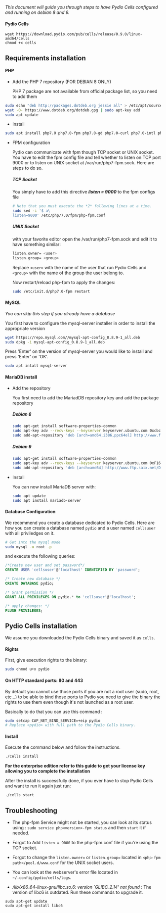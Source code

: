 
_This document will guide you through steps to have Pydio Cells configured and running on debian 8 and 9._

#### Pydio Cells

```
wget https://download.pydio.com/pub/cells/release/0.9.0/linux-amd64/cells
chmod +x cells
```

## Requirements installation

#### PHP


*   Add the PHP 7 repository (FOR DEBIAN 8 ONLY)

    PHP 7 package are not available from official package list, so you need to add them

``` bash
sudo echo "deb http://packages.dotdeb.org jessie all" > /etc/apt/sources.list.d/dotdeb.list
wget -O- https://www.dotdeb.org/dotdeb.gpg | sudo apt-key add
sudo apt update
```

* Install

``` bash
sudo apt install php7.0 php7.0-fpm php7.0-gd php7.0-curl php7.0-intl php7.0-xml
```

* FPM configuration

    Pydio can communicate with fpm though TCP socket or UNIX socket. You have to edit the fpm config file and tell whether to listen on TCP port 9000 or to listen on UNIX socket at /var/run/php7-fpm.sock. Here are steps to do so.

    ##### TCP Socket

    You simply have to add this directive ***listen = 9000*** to the fpm configs file

    ``` bash
    # Note that you must execute the *2* following lines at a time.
    sudo sed -i '$ a\
    listen=9000' /etc/php/7.0/fpm/php-fpm.conf
    ```

    ##### UNIX Socket

    with your favorite editor open the /var/run/php7-fpm.sock and edit it to have something similar:

    ``` bash
    listen.owner= <user>
    listen.group= <group>
    ```

    Replace `<user>` with the name of the user that run Pydio Cells and `<group>` with the name of the group the user belong to.


    Now restart/reload php-fpm to apply the changes:

    ``` bash
    sudo /etc/init.d/php7.0-fpm restart
    ```

#### MySQL
*You can skip this step if you already have a database*

You first have to configure the mysql-server installer in order to install the appropriate version
``` bash
wget https://repo.mysql.com//mysql-apt-config_0.8.9-1_all.deb
sudo dpkg -i mysql-apt-config_0.8.9-1_all.deb
```

Press 'Enter' on the version of mysql-server you would like to install and press 'Enter' on 'OK'.

``` bash
sudo apt intall mysql-server
```

#### MariaDB install

*   Add the repository

    You first need to add the MariadDB repository key and add the package repository

    ##### Debian 8

    ``` bash
    sudo apt-get install software-properties-common
    sudo apt-key adv --recv-keys --keyserver keyserver.ubuntu.com 0xcbcb082a1bb943db
    sudo add-apt-repository 'deb [arch=amd64,i386,ppc64el] http://www.ftp.saix.net/DB/mariadb/repo/10.1/debian  jessie main'
    ```

    ##### Debian 9

    ``` bash
    sudo apt-get install software-properties-common
    sudo apt-key adv --recv-keys --keyserver keyserver.ubuntu.com 0xF1656F24C74CD1D8
    sudo add-apt-repository 'deb [arch=amd64] http://www.ftp.saix.net/DB/mariadb/repo/10.1/debian stretch main'
    ```

*   Install

    You can now install MariaDB server with:

    ``` bash
    sudo apt update
    sudo apt install mariadb-server
    ```

#### Database  Configuration

We recommend you create a database dedicated to Pydio Cells. Here are how you can create a database named `pydio` and a user named `cellsuser` with all priviledges on it.

``` bash
# Get into the mysql mode
sudo mysql -u root -p
```

and execute the following queries:
``` SQL
/*Create new user and set password*/
CREATE USER 'cellsuser'@'localhost' IDENTIFIED BY 'password';

/* Create new database */
CREATE DATABASE pydio;

/* Grant permission */
GRANT ALL PRIVILEGES ON pydio.* to 'cellsuser'@'localhost';

/* apply changes: */
FLUSH PRIVILEGES;
```

## Pydio Cells installation

We assume you downloaded the Pydio Cells binary and saved it as `cells`.

#### Rights

First, give execution rights to the binary:

``` bash
sudo chmod u+x pydio
```

#### On HTTP standard ports: 80 and 443

By default you cannot use those ports if you are not a root user (sudo, root, etc...)
to be able to bind those ports to Pydio you need to give the binary the rights to use them even though it's not launched as a root user.

Basically to do that you can use this command :
``` bash
sudo setcap CAP_NET_BIND_SERVICE=+eip pydio
# Replace <pydio> with full path to the Pydio Cells binary.
```

#### Install

Execute the command below and follow the instructions.
``` bash
./cells install
```
**For the enterprise edition refer to this guide to get your license key allowing you to complete the installation**

After the install is successfully done, if you ever have to stop Pydio Cells and want to run it again just run:

``` bash
./cells start
```

## Troubleshooting

* The php-fpm Service might not be started, you can look at its status using : `sudo service php<version>-fpm status` and then `start` it if needed.

* Forgot to Add `listen = 9000` to the php-fpm.conf file if you're using the TCP socket.

* Forgot to change the `listen.owner=` or `listen.group=` located in ``<php-fpm path>/pool.d/www.conf`` for the UNIX socket users.

* You can look at the webserver's error file located in `~/.config/pydio/cells/logs`.

* _/lib/x86_64-linux-gnu/libc.so.6: version `GLIBC_2.14' not found_ :
The version of libc6 is outdated. Run these commands to upgrade it.

```
sudo apt-get update
sudo apt-get install libc6
```
